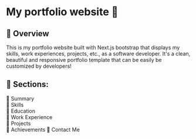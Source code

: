 # My portfolio website 👋

## 👾 Overview 

This is my portfolio website built with Next.js bootstrap that displays my skills, work experiences, projects, etc., as a software developer. It's a clean, beautiful and responsive portfolio template that can be easily be customized by developers!

## 👾 Sections:

🔸 Summary\
🔸 Skills\
🔸 Education\
🔸 Work Experience\
🔸 Projects\
🔸 Achievements
🔸 Contact Me
